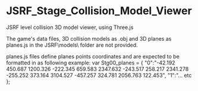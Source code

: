 # JSRF_Stage_Collision_Model_Viewer
JSRF level collision 3D model viewer, using Three.js

The game's data files, 3D collision models as .obj and 3D planes as planes.js in the JSRF\models\ folder are not provided.

planes.js files define planes points coordinates and are expected to  be formatted in as following example:
var Stg00_planes = {
								"0":"-42.192 450.687 1200.326 -222.345 659.583 2347.632 -243.517 258.217 2341.278 -255.252 373.164 3104.527 -457.257 324.781 2056.763 122.453",
								"1":"... etc
							};
